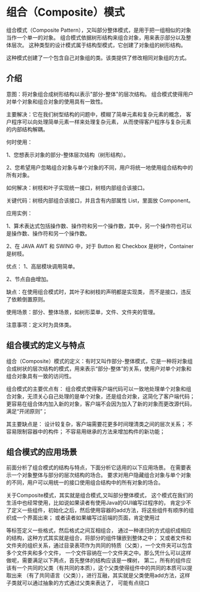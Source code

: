 # 组合（Composite）模式

组合模式（Composite Pattern），又叫部分整体模式，是用于把一组相似的对象当作一个单一的对象。
组合模式依据树形结构来组合对象，用来表示部分以及整体层次。
这种类型的设计模式属于结构型模式，它创建了对象组的树形结构。

这种模式创建了一个包含自己对象组的类。该类提供了修改相同对象组的方式。


## 介绍
意图：将对象组合成树形结构以表示"部分-整体"的层次结构。
组合模式使得用户对单个对象和组合对象的使用具有一致性。

主要解决：它在我们树型结构的问题中，模糊了简单元素和复杂元素的概念，
客户程序可以向处理简单元素一样来处理复杂元素，
从而使得客户程序与复杂元素的内部结构解耦。

何时使用： 

1、您想表示对象的部分-整体层次结构（树形结构）。 

2、您希望用户忽略组合对象与单个对象的不同，用户将统一地使用组合结构中的所有对象。

如何解决：树枝和叶子实现统一接口，树枝内部组合该接口。

关键代码：树枝内部组合该接口，并且含有内部属性 List，里面放 Component。

应用实例： 

1、算术表达式包括操作数、操作符和另一个操作数，其中，另一个操作符也可以是操作数、操作符和另一个操作数。
 
 2、在 JAVA AWT 和 SWING 中，对于 Button 和 Checkbox 是树叶，Container 是树枝。

优点：
 1、高层模块调用简单。
 
 2、节点自由增加。

缺点：在使用组合模式时，其叶子和树枝的声明都是实现类，
而不是接口，违反了依赖倒置原则。

使用场景：部分、整体场景，如树形菜单，文件、文件夹的管理。

注意事项：定义时为具体类。


## 组合模式的定义与特点
组合（Composite）模式的定义：有时又叫作部分-整体模式，它是一种将对象组合成树状的层次结构的模式，用来表示“部分-整体”的关系，使用户对单个对象和组合对象具有一致的访问性。

组合模式的主要优点有：
组合模式使得客户端代码可以一致地处理单个对象和组合对象，无须关心自己处理的是单个对象，还是组合对象，这简化了客户端代码；
更容易在组合体内加入新的对象，客户端不会因为加入了新的对象而更改源代码，满足“开闭原则”；

其主要缺点是：
设计较复杂，客户端需要花更多时间理清类之间的层次关系；
不容易限制容器中的构件；
不容易用继承的方法来增加构件的新功能；

## 组合模式的应用场景
前面分析了组合模式的结构与特点，下面分析它适用的以下应用场景。
在需要表示一个对象整体与部分的层次结构的场合。
要求对用户隐藏组合对象与单个对象的不同，用户可以用统一的接口使用组合结构中的所有对象的场合。


关于Composite模式，其实就是组合模式,又叫部分整体模式，
这个模式在我们的生活中也经常使用，比如说如果读者有使用Java的GUI编写过程序的，
肯定少不了定义一些组件，初始化之后，然后使用容器的add方法，将这些组件有顺序的组织成一个界面出来；
或者读者如果编写过前端的页面，肯定使用过<div>等标签定义一些格式，然后格式之间互相组合，
通过一种递归的方式组织成相应的结构，这种方式其实就是组合，将部分的组件镶嵌到整体之中；
又或者文件和文件夹的组织关系，通过目录表项作为共同的特质（父类），一个文件夹可以包含多个文件夹和多个文件，
一个文件容纳在一个文件夹之中。那么凭什么可以这样做呢，需要满足以下两点，首先整体的结构应该是一棵树，
第二，所有的组件应该有一个共同的父类（有共同的本质），这个父类使得组件中的共同的本质可以提取出来
（有了共同语言（父类）），进行互融，其实就是父类使用add方法，这样子类就可以通过抽象的方式通过父类来表达了，
可能有点绕口